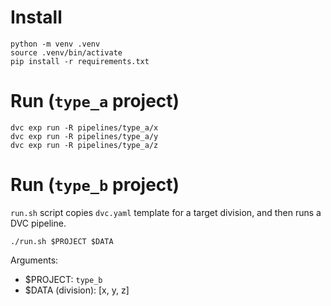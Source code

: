 
# Install 

```
python -m venv .venv
source .venv/bin/activate
pip install -r requirements.txt
```

# Run (`type_a` project)

```
dvc exp run -R pipelines/type_a/x
dvc exp run -R pipelines/type_a/y
dvc exp run -R pipelines/type_a/z

```

# Run (`type_b` project)

`run.sh` script copies `dvc.yaml` template for a target division, and then runs a DVC pipeline.
 
```
./run.sh $PROJECT $DATA 
```
Arguments:
- $PROJECT: `type_b`
- $DATA (division): [x, y, z]